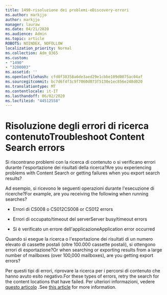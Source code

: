```yaml
---
title: 1490-risoluzione dei problemi-eDiscovery-errori
ms.author: markjjo
author: markjjo
manager: lauraw
ms.date: 04/21/2020
ms.audience: Admin
ms.topic: article
ROBOTS: NOINDEX, NOFOLLOW
localization_priority: Normal
ms.collection: Adm_O365
ms.custom:
- "1490"
- "3200003"
ms.assetid: ''
ms.openlocfilehash: cfd0f38358a6de3aed29e1cbbe109d0075ac04af
ms.sourcegitcommit: bc7d6f4f3c9f7060d073f5130e1ec856e248d020
ms.translationtype: MT
ms.contentlocale: it-IT
ms.lasthandoff: 06/02/2020
ms.locfileid: "44512558"
---
```

# <a name="troubleshoot-content-search-errors"></a><span data-ttu-id="3a1a2-102">Risoluzione degli errori di ricerca contenuto</span><span class="sxs-lookup"><span data-stu-id="3a1a2-102">Troubleshoot Content Search errors</span></span>

<span data-ttu-id="3a1a2-103">Si riscontrano problemi con la ricerca di contenuto o si verificano errori durante l'esportazione dei risultati della ricerca?</span><span class="sxs-lookup"><span data-stu-id="3a1a2-103">Are you experiencing problems with Content Search or getting failures when you export search results?</span></span>

<span data-ttu-id="3a1a2-104">Ad esempio, si ricevono le seguenti operazioni durante l'esecuzione di ricerche?</span><span class="sxs-lookup"><span data-stu-id="3a1a2-104">For example, are you receiving the following when running searches?</span></span>

- <span data-ttu-id="3a1a2-105">Errori di CS008 o CS012</span><span class="sxs-lookup"><span data-stu-id="3a1a2-105">CS008 or CS012 errors</span></span>

- <span data-ttu-id="3a1a2-106">Errori di occupato/timeout del server</span><span class="sxs-lookup"><span data-stu-id="3a1a2-106">Server busy/timeout errors</span></span>

- <span data-ttu-id="3a1a2-107">Si è verificato un errore dell'applicazione</span><span class="sxs-lookup"><span data-stu-id="3a1a2-107">Application error occurred</span></span>

<span data-ttu-id="3a1a2-108">Quando si esegue la ricerca o l'esportazione dei risultati di un numero elevato di cassette postali (oltre 100.000 cassette postali), si ottengono errori di esportazione?</span><span class="sxs-lookup"><span data-stu-id="3a1a2-108">Or when searching or exporting results from a large number of mailboxes (over 100,000 mailboxes), are you getting export errors?</span></span>

<span data-ttu-id="3a1a2-109">Per questi tipi di errori, riprovare la ricerca per i percorsi di contenuto che hanno avuto esito negativo.</span><span class="sxs-lookup"><span data-stu-id="3a1a2-109">For these types of errors, retry the search for the content locations that have failed.</span></span> <span data-ttu-id="3a1a2-110">Per ulteriori informazioni, vedere [questo articolo](https://docs.microsoft.com/microsoft-365/compliance/retry-failed-content-search) .</span><span class="sxs-lookup"><span data-stu-id="3a1a2-110">See  [this article](https://docs.microsoft.com/microsoft-365/compliance/retry-failed-content-search) for more information.</span></span>
